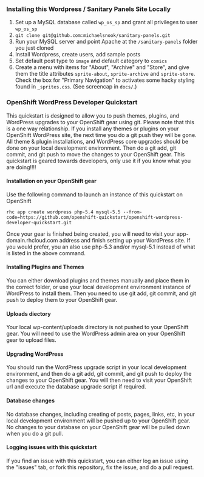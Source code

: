 ### Installing this Wordpress / Sanitary Panels Site Locally

1. Set up a MySQL database called `wp_os_sp` and grant all privileges to user `wp_os_sp`
1. `git clone git@github.com:michaelsnook/sanitary-panels.git`
1. Run your MySQL server and point Apache at the `/sanitary-panels` folder you just cloned
1. Install Wordpress, create users, add sample posts
1. Set default post type to `image` and default category to `comics`
1. Create a menu with items for "About", "Archive" and "Store", and give them the title attributes `sprite-about`, `sprite-archive` and `sprite-store`. Check the box for "Primary Navigation" to activates some hacky styling found in `_sprites.css`. (See screencap in `docs/`.)

### OpenShift WordPress Developer Quickstart  
This quickstart is designed to allow you to push themes, plugins, and WordPress upgrades to your OpenShift gear using git.  Please note that this is a one way relationship.  If you install any themes or plugins on your OpenShift WordPress site, the next time you do a git push they will be gone.  All theme & plugin installations, and WordPress core upgrades should be done on your local development environment.  Then do a git add, git commit, and git push to move the changes to your OpenShift gear.  This quickstart is geared towards developers, only use it if you know what you are doing!!!!

#### Installation on your OpenShift gear  
Use the following command to launch an instance of this quickstart on OpenShift

	rhc app create wordpress php-5.4 mysql-5.5 --from-code=https://github.com/openshift-quickstart/openshift-wordpress-developer-quickstart.git

Once your gear is finished being created, you will need to visit your app-domain.rhcloud.com address and finish setting up your WordPress site.  If you would prefer, you an also use php-5.3 and/or mysql-5.1 instead of what is listed in the above command.  

#### Installing Plugins and Themes  
You can either download plugins and themes manually and place them in the correct folder, or use your local development environment instance of WordPress to install them.  Then you need to use git add, git commit, and git push to deploy them to your OpenShift gear.  

#### Uploads diectory  
Your local wp-content/uploads directory is not pushed to your OpenShift gear.  You will need to use the WordPress admin area on your OpenShift gear to upload files.  

#### Upgrading WordPress  
You should run the WordPress upgrade script in your local development environment, and then do a git add, git commit, and git push to deploy the changes to your OpenShift gear.  You will then need to visit your OpenShift url and execute the database upgrade script if required.  

#### Database changes  
No database changes, including creating of posts, pages, links, etc, in your local development environment will be pushed up to your OpenShift gear.  No changes to your database on your OpenShift gear will be pulled down when you do a git pull.  

#### Logging issues  with this quickstart
If you find an issue with this quickstart, you can either log an issue using the "issues" tab, or fork this repository, fix the issue, and do a pull request.  
